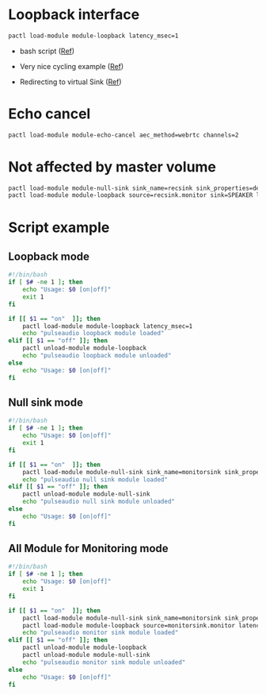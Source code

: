 # Loopback interface

```bash
pactl load-module module-loopback latency_msec=1
```

- bash script ([Ref](https://gist.github.com/iamc/22ec9d65d020c7e09e8abf2d9e210de1))

- Very nice cycling example ([Ref](https://itectec.com/ubuntu/ubuntu-share-an-audio-playback-stream-through-a-live-audio-video-conversation-like-skype/))

- Redirecting to virtual Sink ([Ref](https://unix.stackexchange.com/questions/576785/redirecting-pulseaudio-sink-to-a-virtual-source))

# Echo cancel

```bash
pactl load-module module-echo-cancel aec_method=webrtc channels=2
```

# Not affected by master volume

```bash
pactl load-module module-null-sink sink_name=recsink sink_properties=device.description=RecSink
pactl load-module module-loopback source=recsink.monitor sink=SPEAKER latency_msec=1
```

# Script example

## Loopback mode
```bash
#!/bin/bash
if [ $# -ne 1 ]; then
    echo "Usage: $0 [on|off]"
    exit 1
fi

if [[ $1 == "on"  ]]; then
    pactl load-module module-loopback latency_msec=1
    echo "pulseaudio loopback module loaded"
elif [[ $1 == "off" ]]; then
    pactl unload-module module-loopback
    echo "pulseaudio loopback module unloaded"
else
    echo "Usage: $0 [on|off]"
fi
```

## Null sink mode
```bash
#!/bin/bash
if [ $# -ne 1 ]; then
    echo "Usage: $0 [on|off]"
    exit 1
fi

if [[ $1 == "on"  ]]; then
    pactl load-module module-null-sink sink_name=monitorsink sink_properties=device.description=MonitorSink
    echo "pulseaudio null sink module loaded"
elif [[ $1 == "off" ]]; then
    pactl unload-module module-null-sink
    echo "pulseaudio null sink module unloaded"
else
    echo "Usage: $0 [on|off]"
fi
```

## All Module for Monitoring mode

```bash
#!/bin/bash
if [ $# -ne 1 ]; then
    echo "Usage: $0 [on|off]"
    exit 1
fi

if [[ $1 == "on"  ]]; then
    pactl load-module module-null-sink sink_name=monitorsink sink_properties=device.description=MonitorSink
    pactl load-module module-loopback source=monitorsink.monitor latency_msec=1
    echo "pulseaudio monitor sink module loaded"
elif [[ $1 == "off" ]]; then
    pactl unload-module module-loopback
    pactl unload-module module-null-sink
    echo "pulseaudio monitor sink module unloaded"
else
    echo "Usage: $0 [on|off]"
fi
```

